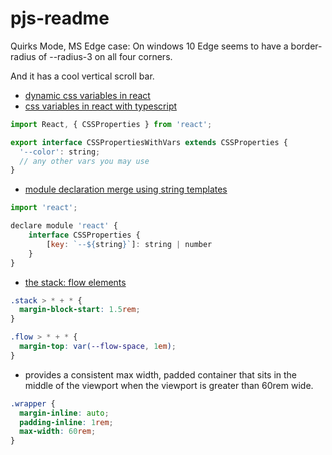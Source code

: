 
# pjs-readme

Quirks Mode, MS Edge case: On windows 10 Edge seems to have a border-radius of --radius-3 on all four corners.

And it has a cool vertical scroll bar.

- [dynamic css variables in react](https://www.section.io/engineering-education/dynamically-update-react-and-javascript-with-css-variables/)
- [css variables in react with typescript](https://www.curiouslychase.com/posts/fix-css-variable-keys-in-style-attributes-in-react-and-typescript/)

```jsx
import React, { CSSProperties } from 'react';

export interface CSSPropertiesWithVars extends CSSProperties {
  '--color': string;
  // any other vars you may use
}
```

- [module declaration merge using string templates](https://stackoverflow.com/questions/52005083/how-to-define-css-variables-in-style-attribute-in-react-and-typescript/70398145#70398145)
  
```jsx
import 'react';

declare module 'react' {
    interface CSSProperties {
        [key: `--${string}`]: string | number
    }
}
```

- [the stack: flow elements](https://every-layout.dev/layouts/stack/)

```css
.stack > * + * {
  margin-block-start: 1.5rem;
}
```

```css
.flow > * + * {
  margin-top: var(--flow-space, 1em);
}
```

- provides a consistent max width, padded container that sits in the middle
of the viewport when the viewport is greater than 60rem wide.

```css
.wrapper {
  margin-inline: auto;
  padding-inline: 1rem;
  max-width: 60rem;
}
```
